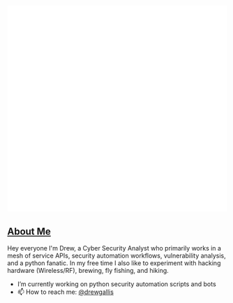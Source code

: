 ![Metrics](https://github.com/drewgallis/drewgallis/blob/main/github-metrics.svg)

## [About Me](https://drew.gallis.xyz)

Hey everyone I'm Drew, a Cyber Security Analyst who primarily works in a mesh of service APIs, security automation workflows, vulnerability analysis, and a python fanatic. In my free time I also like to experiment with hacking hardware (Wireless/RF), brewing, fly fishing, and hiking.

<!--
**drewgallis/drewgallis** is a ✨ _special_ ✨ repository because its `README.md` (this file) appears on your GitHub profile.

Here are some ideas to get you started:

- 🔭 I’m currently working on ...
- 🌱 I’m currently learning ...
- 👯 I’m looking to collaborate on ...
- 🤔 I’m looking for help with ...
- 💬 Ask me about ...
- 📫 How to reach me: ...

- 😄 Pronouns: ...
- ⚡ Fun fact: ...
-->


- I’m currently working on python security automation scripts and bots
- 📫 How to reach me: [@drewgallis](https://linkedin.com/in/drewgallis)
